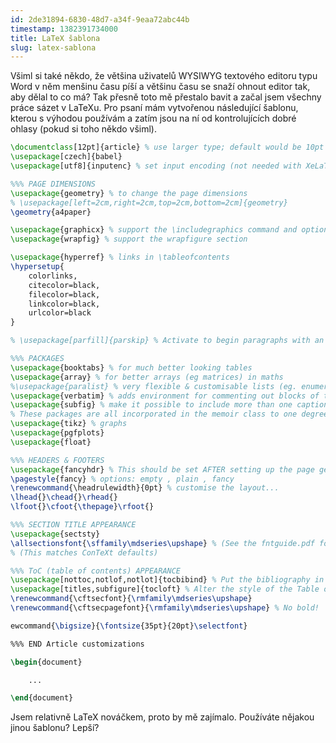 ```yaml
---
id: 2de31894-6830-48d7-a34f-9eaa72abc44b
timestamp: 1382391734000
title: LaTeX šablona
slug: latex-sablona
---
```

Všiml si také někdo, že většina uživatelů WYSIWYG textového editoru typu Word v něm menšinu času píší a většinu času se snaží ohnout editor tak, aby dělal to co má? Tak přesně toto mě přestalo bavit a začal jsem všechny práce sázet v LaTeXu. Pro psaní mám vytvořenou následující šablonu, kterou s výhodou používám a zatím jsou na ní od kontrolujících dobré ohlasy (pokud si toho někdo všiml).

```tex
\documentclass[12pt]{article} % use larger type; default would be 10pt
\usepackage[czech]{babel}
\usepackage[utf8]{inputenc} % set input encoding (not needed with XeLaTeX)

%%% PAGE DIMENSIONS
\usepackage{geometry} % to change the page dimensions
% \usepackage[left=2cm,right=2cm,top=2cm,bottom=2cm]{geometry}
\geometry{a4paper}

\usepackage{graphicx} % support the \includegraphics command and options
\usepackage{wrapfig} % support the wrapfigure section

\usepackage{hyperref} % links in \tableofcontents
\hypersetup{
	colorlinks,
	citecolor=black,
	filecolor=black,
	linkcolor=black,
	urlcolor=black
}

% \usepackage[parfill]{parskip} % Activate to begin paragraphs with an empty line rather than an indent

%%% PACKAGES
\usepackage{booktabs} % for much better looking tables
\usepackage{array} % for better arrays (eg matrices) in maths
%\usepackage{paralist} % very flexible & customisable lists (eg. enumerate/itemize, etc.)
\usepackage{verbatim} % adds environment for commenting out blocks of text & for better verbatim
\usepackage{subfig} % make it possible to include more than one captioned figure/table in a single float
% These packages are all incorporated in the memoir class to one degree or another...
\usepackage{tikz} % graphs
\usepackage{pgfplots}
\usepackage{float}

%%% HEADERS & FOOTERS
\usepackage{fancyhdr} % This should be set AFTER setting up the page geometry
\pagestyle{fancy} % options: empty , plain , fancy
\renewcommand{\headrulewidth}{0pt} % customise the layout...
\lhead{}\chead{}\rhead{}
\lfoot{}\cfoot{\thepage}\rfoot{}

%%% SECTION TITLE APPEARANCE
\usepackage{sectsty}
\allsectionsfont{\sffamily\mdseries\upshape} % (See the fntguide.pdf for font help)
% (This matches ConTeXt defaults)

%%% ToC (table of contents) APPEARANCE
\usepackage[nottoc,notlof,notlot]{tocbibind} % Put the bibliography in the ToC
\usepackage[titles,subfigure]{tocloft} % Alter the style of the Table of Contents
\renewcommand{\cftsecfont}{\rmfamily\mdseries\upshape}
\renewcommand{\cftsecpagefont}{\rmfamily\mdseries\upshape} % No bold!

ewcommand{\bigsize}{\fontsize{35pt}{20pt}\selectfont}

%%% END Article customizations

\begin{document}

	...

\end{document}
```

Jsem relativně LaTeX nováčkem, proto by mě zajímalo. Používáte nějakou jinou šablonu? Lepší?